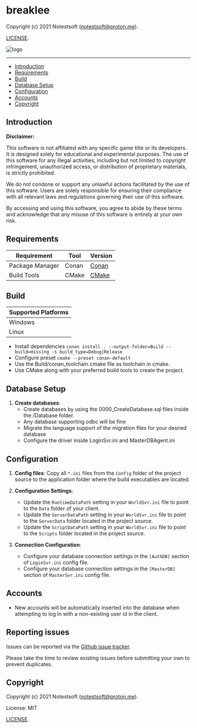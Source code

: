# breaklee

Copyright (c) 2021 Notestsoft (notestsoft@proton.me).

[LICENSE](LICENSE).

![logo](https://raw.githubusercontent.com/notestsoft/breaklee/main/logo.png) 

--------------

* [Introduction](#introduction)
* [Requirements](#requirements)
* [Build](#build)
* [Database Setup](#database-setup)
* [Configuration](#configuration)
* [Accounts](#accounts)
* [Copyright](#copyright)

## Introduction

**Disclaimer:**

This software is not affiliated with any specific game title or its developers. It is designed solely for educational and experimental purposes. The use of this software for any illegal activities, including but not limited to copyright infringement, unauthorized access, or distribution of proprietary materials, is strictly prohibited.

We do not condone or support any unlawful actions facilitated by the use of this software. Users are solely responsible for ensuring their compliance with all relevant laws and regulations governing their use of this software.

By accessing and using this software, you agree to abide by these terms and acknowledge that any misuse of this software is entirely at your own risk.

## Requirements

| Requirement      | Tool           | Version                     |
|------------------|----------------|-----------------------------|
| Package Manager  | Conan          | [Conan](https://conan.io/)  |
| Build Tools      | CMake          | [CMake](https://cmake.org/) |

## Build

| Supported Platforms |
|---------------------|
| Windows             |
| Linux               |

- Install dependencies `conan install . --output-folder=Build --build=missing -s build_type=Debug|Release`
- Configure preset `cmake --preset conan-default`
- Use the Build/conan_toolchain.cmake file as toolchain in cmake.
- Use CMake along with your preferred build tools to create the project.

## Database Setup

1. **Create databases**:
   - Create databases by using the 0000_CreateDatabase.sql files inside the /Database folder.
   - Any database supporting odbc will be fine
   - Migrate the language support of the migration files for your desired database
   - Configure the driver inside LoginSvr.ini and MasterDBAgent.ini

## Configuration

1. **Config files**: Copy all `*.ini` files from the `Config` folder of the project source to the application folder where the build executables are located.
   
2. **Configuration Settings**:
   - Update the `RuntimeDataPath` setting in your `WorldSvr.ini` file to point to the `Data` folder of your client.
   - Update the `ServerDataPath` setting in your `WorldSvr.ini` file to point to the `ServerData` folder located in the project source.
   - Update the `ScriptDataPath` setting in your `WorldSvr.ini` file to point to the `Scripts` folder located in the project source.

3. **Connection Configuration**:
   - Configure your database connection settings in the `[AuthDB]` section of `LoginSvr.ini` config file.
   - Configure your database connection settings in the `[MasterDB]` section of `MasterSvr.ini` config file.

## Accounts

- New accounts will be automatically inserted into the database when attempting to log in with a non-existing user id in the client.

## Reporting issues

Issues can be reported via the [Github issue tracker](https://github.com/notestsoft/breaklee/labels/Branch-main).

Please take the time to review existing issues before submitting your own to prevent duplicates.

## Copyright

Copyright (c) 2021 Notestsoft (notestsoft@proton.me).

License: MIT

[LICENSE](LICENSE).
